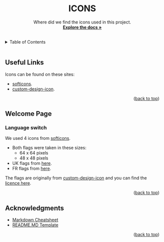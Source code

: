 <div id="top"></div>

<!-- TITLE -->
<div align="center">
<h1 align="center">ICONS</h1>
  <p align="center">
Where did we find the icons used in this project.
<br />
    <a href="https://github.com/MathysC/CyberVideo/tree/master/Docs"><strong>Explore the docs »</strong></a>
    <br />
    <br />
  </p>
</div>

 <!-- TABLE OF CONTENTS -->
 <details>
  <summary>Table of Contents</summary>
  <ol>
    <li>
      <a href="#useful-links">Useful links</a>
    </li>
    <li>
        <a href="#welcome-page">Welcome Page</a>
        <ul>
            <li><a href="#language-switch">Language switch</a></li>
        </ul>
    </li>
  </ol>
</details>
<br>

## Useful Links

Icons can be found on these sites:
- [softicons][soft].
- [custom-design-icon][cid].
<p align="right">(<a href="#top">back to top</a>)</p>

## Welcome Page

### Language switch

We used 4 icons from [softicons][soft].

- Both flags were taken in these sizes:
  - 64 x 64 pixels
  - 48 x 48 pixels
- UK flags from [here][uk-flag].
- FR flags from [here][fr-flag].

The flags are originally from [custom-design-icon][cid] and you can find the [licence here][license].

<p align="right">(<a href="#top">back to top</a>)</p>

## Acknowledgments

- [Markdown Cheatsheet][md-url]
- [README.MD Template][readme-url]
<p align="right">(<a href="#top">back to top</a>)</p>

<!-- MARKDOWN LINKS & IMAGES -->

[md-url]: https://github.com/adam-p/markdown-here/wiki/Markdown-Cheatsheet
[readme-url]: https://github.com/othneildrew/Best-README-Template
[soft]: www.softicons.com
[cid]: https://www.customicondesign.com
[license]: https://www.customicondesign.com/license-agreement/
[uk-flag]: https://www.softicons.com/web-icons/flag-icons-by-custom-icon-design/united-kingdom-flag-icon
[fr-flag]: https://www.softicons.com/web-icons/flag-icons-by-custom-icon-design/france-flag-icon
